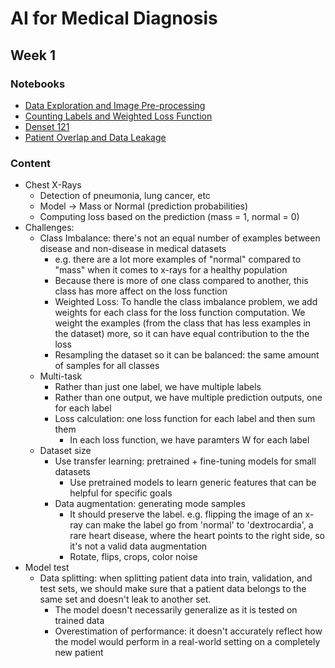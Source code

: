 # AI for Medical Diagnosis

## Week 1

### Notebooks

- [Data Exploration and Image Pre-processing](week1/data-exploration-and-image-pre-processing.ipynb)
- [Counting Labels and Weighted Loss Function](week1/ai-for-medicine-diagnosis-counting-labels-and-we.ipynb)
- [Denset 121](week1/ai-for-medicine-densenet.ipynb)
- [Patient Overlap and Data Leakage](week1/ai-for-medicine-patient-overlap-and-data-leakage.ipynb)

### Content

- Chest X-Rays
  - Detection of pneumonia, lung cancer, etc
  - Model -> Mass or Normal (prediction probabilities)
  - Computing loss based on the prediction (mass = 1, normal = 0)
- Challenges:
  - Class Imbalance: there's not an equal number of examples between disease and non-disease in medical datasets
    - e.g. there are a lot more examples of "normal" compared to "mass" when it comes to x-rays for a healthy population
    - Because there is more of one class compared to another, this class has more affect on the loss function
    - Weighted Loss: To handle the class imbalance problem, we add weights for each class for the loss function computation. We weight the examples (from the class that has less examples in the dataset) more, so it can have equal contribution to the the loss
    - Resampling the dataset so it can be balanced: the same amount of samples for all classes
  - Multi-task
    - Rather than just one label, we have multiple labels
    - Rather than one output, we have multiple prediction outputs, one for each label
    - Loss calculation: one loss function for each label and then sum them
      - In each loss function, we have paramters W for each label
  - Dataset size
    - Use transfer learning: pretrained + fine-tuning models for small datasets
      - Use pretrained models to learn generic features that can be helpful for specific goals
    - Data augmentation: generating mode samples
      - It should preserve the label. e.g. flipping the image of an x-ray can make the label go from 'normal' to 'dextrocardia', a rare heart disease, where the heart points to the right side, so it's not a valid data augmentation
      - Rotate, flips, crops, color noise
- Model test
  - Data splitting: when splitting patient data into train, validation, and test sets, we should make sure that a patient data belongs to the same set and doesn't leak to another set.
    - The model doesn't necessarily generalize as it is tested on trained data
    - Overestimation of performance: it doesn't accurately reflect how the model would perform in a real-world setting on a completely new patient
